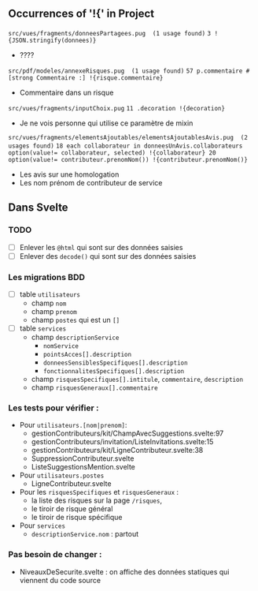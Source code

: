 ## Occurrences of '!{' in Project

`src/vues/fragments/donneesPartagees.pug  (1 usage found)`
`3 !{JSON.stringify(donnees)}`

- ????

`src/pdf/modeles/annexeRisques.pug  (1 usage found)`
`57 p.commentaire #[strong Commentaire :] !{risque.commentaire}`

- Commentaire dans un risque

`src/vues/fragments/inputChoix.pug`
`11 .decoration !{decoration}`

- Je ne vois personne qui utilise ce paramètre de mixin

`src/vues/fragments/elementsAjoutables/elementsAjoutablesAvis.pug  (2 usages found)`
`18 each collaborateur in donneesUnAvis.collaborateurs`
`option(value!= collaborateur, selected) !{collaborateur}
20 option(value!= contributeur.prenomNom()) !{contributeur.prenomNom()}`

- Les avis sur une homologation
- Les nom prénom de contributeur de service

## Dans Svelte

### TODO

- [ ] Enlever les `@html` qui sont sur des données saisies
- [ ] Enlever des `decode()` qui sont sur des données saisies

### Les migrations BDD

- [ ] table `utilisateurs`
  - champ `nom`
  - champ `prenom`
  - champ `postes` qui est un `[]`
- [ ] table `services`
  - champ `descriptionService`
    - `nomService`
    - `pointsAcces[].description`
    - `donneesSensiblesSpecifiques[].description`
    - `fonctionnalitesSpecifiques[].description`
  - champ `risquesSpecifiques[].intitule`, `commentaire`, `description`
  - champ `risquesGeneraux[].commentaire`

### Les tests pour vérifier :

- Pour `utilisateurs.[nom|prenom]`:
  - gestionContributeurs/kit/ChampAvecSuggestions.svelte:97
  - gestionContributeurs/invitation/ListeInvitations.svelte:15
  - gestionContributeurs/kit/LigneContributeur.svelte:38
  - SuppressionContributeur.svelte
  - ListeSuggestionsMention.svelte
- Pour `utilisateurs.postes`
  - LigneContributeur.svelte
- Pour les `risquesSpecifiques` et `risquesGeneraux` :
  - la liste des risques sur la page `/risques`,
  - le tiroir de risque général
  - le tiroir de risque spécifique
- Pour `services`
  - `descriptionService.nom` : partout

### Pas besoin de changer :

- NiveauxDeSecurite.svelte : on affiche des données statiques qui viennent du code source
